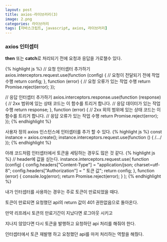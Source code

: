 ```yaml
---
layout: post
title: axios-라이브러리(3)
image: 2.png
categories: 라이브러리
tags: [자바스크립트, javascript, axios, 라이브러리]
---
```


### axios 인터셉터

**then** 또는 **catch**로 처리되기 전에 요청과 응답을 가로챌수 있다.

{% highlight js %}
// 요청 인터셉터 추가하기
axios.interceptors.request.use(function (config) {
    // 요청이 전달되기 전에 작업 수행
    return config;
  }, function (error) {
    // 요청 오류가 있는 작업 수행
    return Promise.reject(error);
  });

// 응답 인터셉터 추가하기
axios.interceptors.response.use(function (response) {
    // 2xx 범위에 있는 상태 코드는 이 함수를 트리거 합니다.
    // 응답 데이터가 있는 작업 수행
    return response;
  }, function (error) {
    // 2xx 외의 범위에 있는 상태 코드는 이 함수를 트리거 합니다.
    // 응답 오류가 있는 작업 수행
    return Promise.reject(error);
  });
{% endhighlight %}
<br />

사용자 정의 axios 인스턴스에 인터셉터를 추가 할 수 있다.
{% highlight js %}
const instance = axios.create();
instance.interceptors.request.use(function () { /*...*/ });
{% endhighlight %}
<br />

아래 코드처럼 인터셉터에서 토큰을 세팅하는 경우도 많은 것 같다.
{% highlight js %}
// header에 값을 싣는다.
instance.interceptors.request.use(
  function (config) {
    config.headers["Content-Type"] = "application/json; charset=utf-8";
    config.headers["Authorization"] = " 토큰 값";
    return config;
  },
  function (error) {
    console.log(error);
    return Promise.reject(error);
  }
);
{% endhighlight %}
<br />

내가 인터셉터를 사용하는 경우는 주로 토큰이 만료되었을 때다.

토큰이 만료되면 요청했던 api의 return 값이 401 권한없음으로 돌아온다.

만약 리프레시 토큰의 만료기간이 지났다면 로그아웃 시키고

지나지 않았다면 다시 토큰을 발행하고 요청하던 api 처리를 해줘야 한다.

인터셉터에서 토큰 재발행 하고 요청했던 api를 마저 처리하는 역할을 해줬다.


